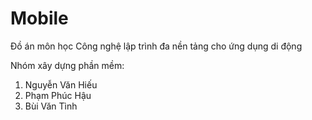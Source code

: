 # Mobile
Đồ án môn học Công nghệ lập trình đa nền tảng cho ứng dụng di động

Nhóm xây dựng phần mềm:
1. Nguyễn Văn Hiếu
2. Phạm Phúc Hậu
3. Bùi Văn Tình
